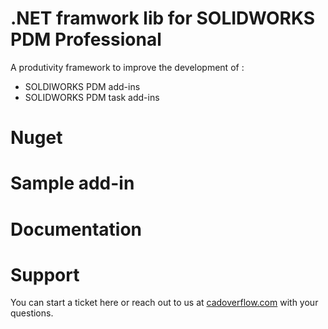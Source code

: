 # .NET framwork lib for SOLIDWORKS PDM Professional
A produtivity framework to improve the development of :
 - SOLDIWORKS PDM add-ins
 - SOLIDWORKS PDM task add-ins

 
# Nuget


# Sample add-in


# Documentation


# Support 
 You can start a ticket here or reach out to us at [cadoverflow.com](https://cadoverflow.com) with your questions.
